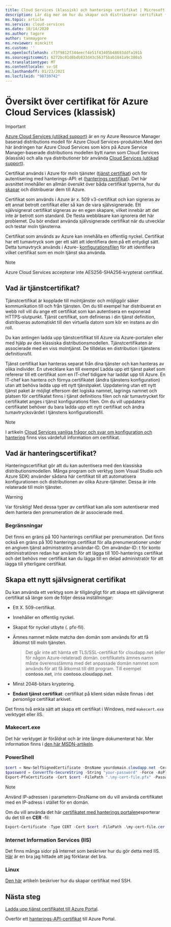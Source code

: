 ```yaml
---
title: Cloud Services (klassisk) och hanterings certifikat | Microsoft Docs
description: Lär dig mer om hur du skapar och distribuerar certifikat för moln tjänster och för att autentisera med hanterings-API i Azure.
ms.topic: article
ms.service: cloud-services
ms.date: 10/14/2020
ms.author: tagore
author: tanmaygore
ms.reviewer: mimckitt
ms.custom: ''
ms.openlocfilehash: c73f9812f344eecf4e51f43405b48693ddfa191b
ms.sourcegitcommit: 6272bc01d8bdb833d43c56375bab1841a9c380a5
ms.translationtype: MT
ms.contentlocale: sv-SE
ms.lasthandoff: 01/23/2021
ms.locfileid: "98739742"
---
```

# <a name="certificates-overview-for-azure-cloud-services-classic"></a>Översikt över certifikat för Azure Cloud Services (klassisk)

> [!IMPORTANT]
> [Azure Cloud Services (utökad support)](../cloud-services-extended-support/overview.md) är en ny Azure Resource Manager baserad distributions modell för Azure Cloud Services-produkten.Med den här ändringen har Azure Cloud Services som körs på Azure Service Manager-baserade distributions modellen bytt namn som Cloud Services (klassisk) och alla nya distributioner bör använda [Cloud Services (utökad support)](../cloud-services-extended-support/overview.md).

Certifikat används i Azure för moln tjänster ([tjänst certifikat](#what-are-service-certificates)) och för autentisering med hanterings-API: et ([hanterings certifikat](#what-are-management-certificates)). Det här avsnittet innehåller en allmän översikt över båda certifikat typerna, hur du [skapar](#create) och distribuerar dem till Azure.

Certifikat som används i Azure är x. 509 v3-certifikat och kan signeras av ett annat betrott certifikat eller så kan de vara självsignerade. Ett självsignerat certifikat signeras av en egen skapare, vilket innebär att det inte är betrott som standard. De flesta webbläsare kan ignorera det här problemet. Du bör endast använda självsignerade certifikat när du utvecklar och testar moln tjänsterna. 

Certifikat som används av Azure kan innehålla en offentlig nyckel. Certifikat har ett tumavtryck som ger ett sätt att identifiera dem på ett entydigt sätt. Detta tumavtryck används i Azure- [konfigurationsfilen](cloud-services-configure-ssl-certificate-portal.md) för att identifiera vilket certifikat som en moln tjänst ska använda. 

>[!Note]
>Azure Cloud Services accepterar inte AES256-SHA256-krypterat certifikat.

## <a name="what-are-service-certificates"></a>Vad är tjänstcertifikat?
Tjänstcertifikat är kopplade till molntjänster och möjliggör säker kommunikation till och från tjänsten. Om du till exempel har distribuerat en webb roll vill du ange ett certifikat som kan autentisera en exponerad HTTPS-slutpunkt. Tjänst certifikat, som definieras i din tjänst definition, distribueras automatiskt till den virtuella datorn som kör en instans av din roll. 

Du kan antingen ladda upp tjänstcertifikat till Azure via Azure-portalen eller med hjälp av den klassiska distributionsmodellen. Tjänstcertifikaten är associerade med en viss molntjänst. De tilldelas en distribution i tjänstens definitionsfil.

Tjänst certifikat kan hanteras separat från dina tjänster och kan hanteras av olika individer. En utvecklare kan till exempel Ladda upp ett tjänst paket som refererar till ett certifikat som en IT-chef tidigare har laddat upp till Azure. En IT-chef kan hantera och förnya certifikatet (ändra tjänstens konfiguration) utan att behöva ladda upp ett nytt tjänstpaket. Uppdatering utan ett nytt tjänst paket är möjligt eftersom det logiska namnet, lagrings namnet och platsen för certifikatet finns i tjänst definitions filen och när tumavtrycket för certifikatet anges i tjänst konfigurations filen. Om du vill uppdatera certifikatet behöver du bara ladda upp ett nytt certifikat och ändra tumavtrycksvärdet i tjänstens konfigurationsfil.

>[!Note]
>I artikeln [Cloud Services vanliga frågor och svar om konfiguration och hantering](cloud-services-configuration-and-management-faq.md) finns viss värdefull information om certifikat.

## <a name="what-are-management-certificates"></a>Vad är hanteringscertifikat?
Hanteringscertifikat gör att du kan autentisera med den klassiska distributionsmodellen. Många program och verktyg (som Visual Studio och Azure SDK) använder sådana här certifikat till att automatisera konfigurationen och distributionen av olika Azure-tjänster. Dessa är inte relaterade till moln tjänster. 

> [!WARNING]
> Var försiktig! Med dessa typer av certifikat kan alla som autentiserar med dem hantera den prenumeration de är associerade med. 
> 
> 

### <a name="limitations"></a>Begränsningar
Det finns en gräns på 100 hanterings certifikat per prenumeration. Det finns också en gräns på 100 hanterings certifikat för alla prenumerationer under en angiven tjänst administratörs användar-ID. Om användar-ID: t för konto administratören redan har använts för att lägga till 100-hanterings certifikat och det behövs mer certifikat kan du lägga till en delad administratör för att lägga till ytterligare certifikat. 

<a name="create"></a>
## <a name="create-a-new-self-signed-certificate"></a>Skapa ett nytt självsignerat certifikat
Du kan använda ett verktyg som är tillgängligt för att skapa ett självsignerat certifikat så länge som de följer dessa inställningar:

* Ett X. 509-certifikat.
* Innehåller en offentlig nyckel.
* Skapat för nyckel utbyte (. pfx-fil).
* Ämnes namnet måste matcha den domän som används för att få åtkomst till moln tjänsten.

    > Det går inte att hämta ett TLS/SSL-certifikat för cloudapp.net (eller för någon Azure-relaterad) domän. certifikatets ämnes namn måste överensstämma med det anpassade domän namnet som används för att få åtkomst till ditt program. Till exempel **contoso.net**, inte **contoso.cloudapp.net**.

* Minst 2048-bitars kryptering.
* **Endast tjänst certifikat**: certifikat på klient sidan måste finnas i det *personliga* certifikat arkivet.

Det finns två enkla sätt att skapa ett certifikat i Windows, med `makecert.exe` verktyget eller IIS.

### <a name="makecertexe"></a>Makecert.exe
Det här verktyget är föråldrat och är inte längre dokumenterat här. Mer information finns i [den här MSDN-artikeln](/windows/desktop/SecCrypto/makecert).

### <a name="powershell"></a>PowerShell
```powershell
$cert = New-SelfSignedCertificate -DnsName yourdomain.cloudapp.net -CertStoreLocation "cert:\LocalMachine\My" -KeyLength 2048 -KeySpec "KeyExchange"
$password = ConvertTo-SecureString -String "your-password" -Force -AsPlainText
Export-PfxCertificate -Cert $cert -FilePath ".\my-cert-file.pfx" -Password $password
```

> [!NOTE]
> Använd IP-adressen i parametern-DnsName om du vill använda certifikatet med en IP-adress i stället för en domän.


Om du vill använda det här [certifikatet med hanterings portalen](/previous-versions/azure/azure-api-management-certs)exporterar du det till en **CER** -fil:

```powershell
Export-Certificate -Type CERT -Cert $cert -FilePath .\my-cert-file.cer
```

### <a name="internet-information-services-iis"></a>Internet Information Services (IIS)
Det finns många sidor på Internet som beskriver hur du gör detta med IIS. [Här](https://www.sslshopper.com/article-how-to-create-a-self-signed-certificate-in-iis-7.html) är en bra jag hittade att jag förklarar det bra. 

### <a name="linux"></a>Linux
[Den här](../virtual-machines/linux/mac-create-ssh-keys.md?toc=%2fazure%2fvirtual-machines%2flinux%2ftoc.json) artikeln beskriver hur du skapar certifikat med SSH.

## <a name="next-steps"></a>Nästa steg
[Ladda upp tjänst certifikatet till Azure Portal](cloud-services-configure-ssl-certificate-portal.md).

Överför ett [hanterings-API-certifikat](/previous-versions/azure/azure-api-management-certs) till Azure Portal.
